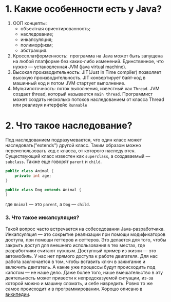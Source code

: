 # 1. Какие особенности есть у Java?
1. ООП концепты:
    - объектная ориентированность;
    - наследование;
    - инкапсуляция;
    - полиморфизм;
    - абстракция.
2. Кроссплатформенность: 
	программа на Java может быть запущена на любой платформе без каких-либо изменений. Единственное, что нужно — установленная JVM (java virtual machine).
3. Высокая производительность: JIT(Just In Time compiler) позволяет высокую производительность. JIT конвертирует байт-код в машинный код и потом JVM стартует выполнение.
4. Мультипоточность: поток выполнения, известный как `Thread`. JVM создает thread, который называется `main thread`. Программист может создать несколько потоков наследованием от класса Thread или реализуя интерфейс `Runnable`
# 2. Что такое наследование?

Под наследованием подразумевается, что один класс может наследовать("extends") другой класс. Таким образом можно переиспользовать код с класса, от которого наследуются. Существующий класс известен как `superclass`, а создаваемый — `subclass`. Также еще говорят `parent` и `child`.
```java
public class Animal {
	private int age;
}  

public class Dog extends Animal {
}
```
где `Animal` — это `parent`, а `Dog` — `child`.
### 3. Что такое инкапсуляция?

Такой вопрос часто встречается на собеседовании Java-разработчика. Инкапсуляция — это сокрытие реализации при помощи модификаторов доступа, при помощи геттеров и сеттеров. Это делается для того, чтобы закрыть доступ для внешнего использования в тех местах, где разработчики считают нужным. 
Доступный пример из жизни — это автомобиль. У нас нет прямого доступа к работе двигателя. Для нас работа заключается в том, чтобы вставить ключ в зажигание и включить двигатель. А какие уже процессы будут происходить под капотом — не наше дело. 
Даже более того, наше вмешательство в эту деятельность может привести к непредсказуемой ситуации, из-за которой можно и машину сломать, и себе навредить. Ровно то же самое происходит и в программировании. 
Хорошо описано в [википедии](https://ru.wikipedia.org/wiki/%D0%98%D0%BD%D0%BA%D0%B0%D0%BF%D1%81%D1%83%D0%BB%D1%8F%D1%86%D0%B8%D1%8F_(%D0%BF%D1%80%D0%BE%D0%B3%D1%80%D0%B0%D0%BC%D0%BC%D0%B8%D1%80%D0%BE%D0%B2%D0%B0%D0%BD%D0%B8%D0%B5)#Java). 